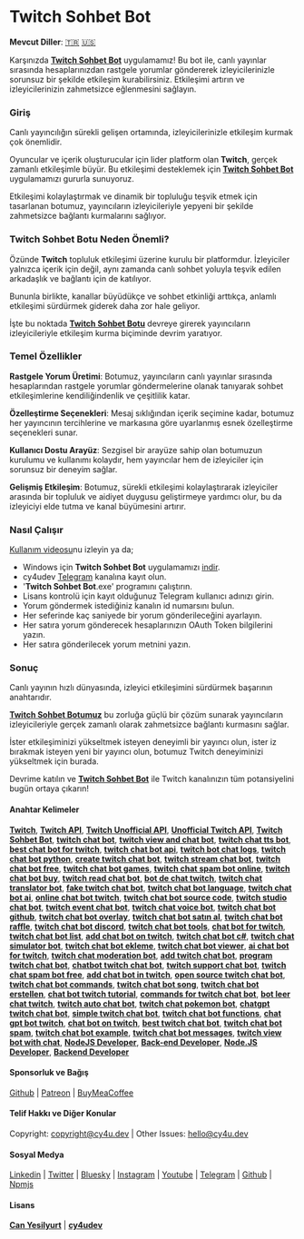 # Twitch Sohbet Bot


**Mevcut Diller**: [🇹🇷](https://cy4u.dev/Twitch-Chat-Bot/tr "Turkish") [🇺🇸](https://cy4u.dev/Twitch-Chat-Bot/ "English")

Karşınızda [**Twitch Sohbet Bot**](https://cy4u.dev/Twitch-Chat-Bot/tr "Twitch Sohbet Bot") uygulamamız! Bu bot ile, canlı yayınlar sırasında hesaplarınızdan rastgele yorumlar göndererek izleyicilerinizle sorunsuz bir şekilde etkileşim kurabilirsiniz. Etkileşimi artırın ve izleyicilerinizin zahmetsizce eğlenmesini sağlayın.

### Giriş
Canlı yayıncılığın sürekli gelişen ortamında, izleyicilerinizle etkileşim kurmak çok önemlidir.

Oyuncular ve içerik oluşturucular için lider platform olan **Twitch**, gerçek zamanlı etkileşimle büyür. Bu etkileşimi desteklemek için [**Twitch Sohbet Bot**](https://cy4u.dev/Twitch-Chat-Bot/tr "Twitch Sohbet Bot") uygulamamızı gururla sunuyoruz.

Etkileşimi kolaylaştırmak ve dinamik bir topluluğu teşvik etmek için tasarlanan botumuz, yayıncıların izleyicileriyle yepyeni bir şekilde zahmetsizce bağlantı kurmalarını sağlıyor.

### Twitch Sohbet Botu Neden Önemli?
Özünde **Twitch** topluluk etkileşimi üzerine kurulu bir platformdur. İzleyiciler yalnızca içerik için değil, aynı zamanda canlı sohbet yoluyla teşvik edilen arkadaşlık ve bağlantı için de katılıyor.

Bununla birlikte, kanallar büyüdükçe ve sohbet etkinliği arttıkça, anlamlı etkileşimi sürdürmek giderek daha zor hale geliyor.

İşte bu noktada [**Twitch Sohbet Botu**](https://cy4u.dev/Twitch-Chat-Bot/tr "Twitch Sohbet Botu") devreye girerek yayıncıların izleyicileriyle etkileşim kurma biçiminde devrim yaratıyor.

### Temel Özellikler

**Rastgele Yorum Üretimi**: Botumuz, yayıncıların canlı yayınlar sırasında hesaplarından rastgele yorumlar göndermelerine olanak tanıyarak sohbet etkileşimlerine kendiliğindenlik ve çeşitlilik katar.

**Özelleştirme Seçenekleri**: Mesaj sıklığından içerik seçimine kadar, botumuz her yayıncının tercihlerine ve markasına göre uyarlanmış esnek özelleştirme seçenekleri sunar.

**Kullanıcı Dostu Arayüz**: Sezgisel bir arayüze sahip olan botumuzun kurulumu ve kullanımı kolaydır, hem yayıncılar hem de izleyiciler için sorunsuz bir deneyim sağlar.

**Gelişmiş Etkileşim**: Botumuz, sürekli etkileşimi kolaylaştırarak izleyiciler arasında bir topluluk ve aidiyet duygusu geliştirmeye yardımcı olur, bu da izleyiciyi elde tutma ve kanal büyümesini artırır.

### Nasıl Çalışır
[Kullanım videosu](https://www.youtube.com/watch?v=vIOtKpeFRpI "Kullanım videosu")nu izleyin ya da;

- Windows için **Twitch Sohbet Bot** uygulamamızı [indir](https://drive.google.com/file/d/1C_fk2sAeBWRskz3Ejm0-sXoFDjsYYpwJ/view?usp=share_link "indir").
- cy4udev [Telegram](http://t.me/cy4udev_signupbot "Telegram") kanalına kayıt olun.
- '**Twitch Sohbet Bot**.exe' programını çalıştırın.
- Lisans kontrolü için kayıt olduğunuz Telegram kullanıcı adınızı girin.
- Yorum göndermek istediğiniz kanalın id numarsını bulun.
- Her seferinde kaç saniyede bir yorum gönderileceğini ayarlayın.
- Her satıra yorum gönderecek hesaplarınızın OAuth Token bilgilerini yazın.
- Her satıra gönderilecek yorum metnini yazın.


### Sonuç
Canlı yayının hızlı dünyasında, izleyici etkileşimini sürdürmek başarının anahtarıdır.

[**Twitch Sohbet Botumuz**](https://cy4u.dev/Twitch-Chat-Bot/tr "Twitch Sohbet Botu") bu zorluğa güçlü bir çözüm sunarak yayıncıların izleyicileriyle gerçek zamanlı olarak zahmetsizce bağlantı kurmasını sağlar.

İster etkileşiminizi yükseltmek isteyen deneyimli bir yayıncı olun, ister iz bırakmak isteyen yeni bir yayıncı olun, botumuz Twitch deneyiminizi yükseltmek için burada.

Devrime katılın ve [**Twitch Sohbet Bot**](https://cy4u.dev/Twitch-Chat-Bot/tr "Twitch Sohbet Bot") ile Twitch kanalınızın tüm potansiyelini bugün ortaya çıkarın!

#### Anahtar Kelimeler

[**Twitch**](https://cy4u.dev/Twitch-Chat-Bot/ "Twitch"), [**Twitch API**](https://cy4u.dev/Twitch-Chat-Bot/ "Twitch API"), [**Twitch Unofficial API**](https://cy4u.dev/Twitch-Chat-Bot/ "Twitch Unofficial API"), [**Unofficial Twitch API**](https://cy4u.dev/Twitch-Chat-Bot/tr "Unofficial Twitch API"), [**Twitch Sohbet Bot**](https://cy4u.dev/Twitch-Chat-Bot "Twitch Sohbet Bot"), [**twitch chat bot**](https://cy4u.dev/Twitch-Chat-Bot/tr "twitch chat bot"), [**twitch view and chat bot**](https://cy4u.dev/Twitch-Chat-Bot/tr "twitch view and chat bot"), [**twitch chat tts bot**](https://cy4u.dev/Twitch-Chat-Bot/tr "twitch chat tts bot"), [**best chat bot for twitch**](https://cy4u.dev/Twitch-Chat-Bot/tr "best chat bot for twitch"), [**twitch chat bot api**](https://cy4u.dev/Twitch-Chat-Bot/tr "twitch chat bot api"), [**twitch bot chat logs**](https://cy4u.dev/Twitch-Chat-Bot/tr "twitch bot chat logs"), [**twitch chat bot python**](https://cy4u.dev/Twitch-Chat-Bot/tr "twitch chat bot python"), [**create twitch chat bot**](https://cy4u.dev/Twitch-Chat-Bot/tr "create twitch chat bot"), [**twitch stream chat bot**](https://cy4u.dev/Twitch-Chat-Bot/tr "twitch stream chat bot"), [**twitch chat bot free**](https://cy4u.dev/Twitch-Chat-Bot/tr "twitch chat bot free"), [**twitch chat bot games**](https://cy4u.dev/Twitch-Chat-Bot/tr "twitch chat bot games"), [**twitch chat spam bot online**](https://cy4u.dev/Twitch-Chat-Bot/tr "twitch chat spam bot online"), [**twitch chat bot buy**](https://cy4u.dev/Twitch-Chat-Bot/tr "twitch chat bot buy"), [**twitch read chat bot**](https://cy4u.dev/Twitch-Chat-Bot/tr "twitch read chat bot"), [**bot de chat twitch**](https://cy4u.dev/Twitch-Chat-Bot/tr "bot de chat twitch"), [**twitch chat translator bot**](https://cy4u.dev/Twitch-Chat-Bot/tr "twitch chat translator bot"), [**fake twitch chat bot**](https://cy4u.dev/Twitch-Chat-Bot/tr "fake twitch chat bot"), [**twitch chat bot language**](https://cy4u.dev/Twitch-Chat-Bot/tr "twitch chat bot language"), [**twitch chat bot ai**](https://cy4u.dev/Twitch-Chat-Bot/tr "twitch chat bot ai"), [**online chat bot twitch**](https://cy4u.dev/Twitch-Chat-Bot/tr "online chat bot twitch"), [**twitch chat bot source code**](https://cy4u.dev/Twitch-Chat-Bot/tr "twitch chat bot source code"), [**twitch studio chat bot**](https://cy4u.dev/Twitch-Chat-Bot/tr "twitch studio chat bot"), [**twitch event chat bot**](https://cy4u.dev/Twitch-Chat-Bot/tr "twitch event chat bot"), [**twitch chat voice bot**](https://cy4u.dev/Twitch-Chat-Bot/tr "twitch chat voice bot"), [**twitch chat bot github**](https://cy4u.dev/Twitch-Chat-Bot/tr "twitch chat bot github"), [**twitch chat bot overlay**](https://cy4u.dev/Twitch-Chat-Bot/tr "twitch chat bot overlay"), [**twitch chat bot satın al**](https://cy4u.dev/Twitch-Chat-Bot/tr "twitch chat bot satın al"), [**twitch chat bot raffle**](https://cy4u.dev/Twitch-Chat-Bot/tr "twitch chat bot raffle"), [**twitch chat bot discord**](https://cy4u.dev/Twitch-Chat-Bot/tr "twitch chat bot discord"), [**twitch chat bot tools**](https://cy4u.dev/Twitch-Chat-Bot/tr "twitch chat bot tools"), [**chat bot for twitch**](https://cy4u.dev/Twitch-Chat-Bot/tr "chat bot for twitch"), [**twitch chat bot list**](https://cy4u.dev/Twitch-Chat-Bot/tr "twitch chat bot list"), [**add chat bot on twitch**](https://cy4u.dev/Twitch-Chat-Bot/tr "add chat bot on twitch"), [**twitch chat bot c#**](https://cy4u.dev/Twitch-Chat-Bot/tr "twitch chat bot c#"), [**twitch chat simulator bot**](https://cy4u.dev/Twitch-Chat-Bot/tr "twitch chat simulator bot"), [**twitch chat bot ekleme**](https://cy4u.dev/Twitch-Chat-Bot/tr "twitch chat bot ekleme"), [**twitch chat bot viewer**](https://cy4u.dev/Twitch-Chat-Bot/tr "twitch chat bot viewer"), [**ai chat bot for twitch**](https://cy4u.dev/Twitch-Chat-Bot/tr "ai chat bot for twitch"), [**twitch chat moderation bot**](https://cy4u.dev/Twitch-Chat-Bot/tr "twitch chat moderation bot"), [**add twitch chat bot**](https://cy4u.dev/Twitch-Chat-Bot/tr "add twitch chat bot"), [**program twitch chat bot**](https://cy4u.dev/Twitch-Chat-Bot/tr "program twitch chat bot"), [**chatbot twitch chat bot**](https://cy4u.dev/Twitch-Chat-Bot/tr "chatbot twitch chat bot"), [**twitch support chat bot**](https://cy4u.dev/Twitch-Chat-Bot/tr "twitch support chat bot"), [**twitch chat spam bot free**](https://cy4u.dev/Twitch-Chat-Bot/tr "twitch chat spam bot free"), [**add chat bot in twitch**](https://cy4u.dev/Twitch-Chat-Bot/tr "add chat bot in twitch"), [**open source twitch chat bot**](https://cy4u.dev/Twitch-Chat-Bot/tr "open source twitch chat bot"), [**twitch chat bot commands**](https://cy4u.dev/Twitch-Chat-Bot/tr "twitch chat bot commands"), [**twitch chat bot song**](https://cy4u.dev/Twitch-Chat-Bot/tr "twitch chat bot song"), [**twitch chat bot erstellen**](https://cy4u.dev/Twitch-Chat-Bot/tr "twitch chat bot erstellen"), [**chat bot twitch tutorial**](https://cy4u.dev/Twitch-Chat-Bot/tr "chat bot twitch tutorial"), [**commands for twitch chat bot**](https://cy4u.dev/Twitch-Chat-Bot/tr "commands for twitch chat bot"), [**bot leer chat twitch**](https://cy4u.dev/Twitch-Chat-Bot/tr "bot leer chat twitch"), [**twitch auto chat bot**](https://cy4u.dev/Twitch-Chat-Bot/tr "twitch auto chat bot"), [**twitch chat pokemon bot**](https://cy4u.dev/Twitch-Chat-Bot/tr "twitch chat pokemon bot"), [**chatgpt twitch chat bot**](https://cy4u.dev/Twitch-Chat-Bot/tr "chatgpt twitch chat bot"), [**simple twitch chat bot**](https://cy4u.dev/Twitch-Chat-Bot/tr "simple twitch chat bot"), [**twitch chat bot functions**](https://cy4u.dev/Twitch-Chat-Bot/tr "twitch chat bot functions"), [**chat gpt bot twitch**](https://cy4u.dev/Twitch-Chat-Bot/tr "chat gpt bot twitch"), [**chat bot on twitch**](https://cy4u.dev/Twitch-Chat-Bot/tr "chat bot on twitch"), [**best twitch chat bot**](https://cy4u.dev/Twitch-Chat-Bot/tr "best twitch chat bot"), [**twitch chat bot spam**](https://cy4u.dev/Twitch-Chat-Bot/tr "twitch chat bot spam"), [**twitch chat bot example**](https://cy4u.dev/Twitch-Chat-Bot/tr "twitch chat bot example"), [**twitch chat bot messages**](https://cy4u.dev/Twitch-Chat-Bot/tr "twitch chat bot messages"), [**twitch view bot with chat**](https://cy4u.dev/Twitch-Chat-Bot/tr "twitch view bot with chat"), [**NodeJS Developer**](https://cy4u.dev "NodeJS Developer"), [**Back-end Developer**](https://cy4u.dev "Back-end Developer"), [**Node.JS Developer**](https://cy4u.dev "Node.JS Developer"), [**Backend Developer**](https://cy4u.dev "Backend Developer")

#### Sponsorluk ve Bağış

[Github](https://github.com/sponsors/cy4udev "cy4udev github") | [Patreon](https://patreon.com/cy4udev "cy4udev patreon") | [BuyMeaCoffee](https://www.buymeacoffee.com/cy4udev "cy4udev BuyMeaCoffee")

#### Telif Hakkı ve Diğer Konular

Copyright: [copyright@cy4u.dev](mailto:copyright@cy4u.dev "copyright@cy4u.dev") | Other Issues: [hello@cy4u.dev](mailto:hello@cy4u.dev "hello@cy4u.dev")

#### Sosyal Medya

[Linkedin](https://www.linkedin.com/company/cy4udev/ "cy4udev linkedin") | [Twitter](https://twitter.com/cy4udev "cy4udev twitter") | [Bluesky](https://bsky.app/profile/cy4u.dev "cy4udev bluesky") | [Instagram](https://instagram.com/cy4udev "cy4udev instagram") | [Youtube](https://www.youtube.com/@cy4udev "cy4udev youtube") | [Telegram](https://t.me/cy4udev "cy4udev telegram") | [Github](https://github.com/cy4udev "cy4udev github") | [Npmjs](https://www.npmjs.com/~cy4udev "cy4udev npmjs")

#### Lisans

[**Can Yesilyurt**](https://canyesilyurt.com "Can Yesilyurt") | [**cy4udev**](https://cy4u.dev "cy4udev")
